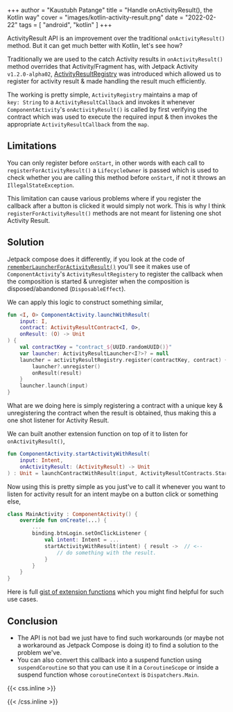 +++
author = "Kaustubh Patange"
title = "Handle onActivityResult(), the Kotlin way"
cover = "images/kotlin-activity-result.png"
date = "2022-02-22"
tags = [
    "android", "kotlin"
]
+++

ActivityResult API is an improvement over the traditional `onActivityResult()` method. But it can get much better with Kotlin, let's see how?

<!--more-->

Traditionally we are used to the catch Activity results in `onActivityResult()` method overrides that Activity/Fragment has, with Jetpack Activity `v1.2.0-alpha02`, [ActivityResultRegistry](https://developer.android.com/jetpack/androidx/releases/activity#1.2.0-alpha02) was introduced which allowed us to register for activity result & made handling the result much efficiently.

The working is pretty simple, `ActivityRegistry` maintains a map of `key: String` to a `ActivityResultCallback` and invokes it whenever `ComponentActivity`'s `onActivityResult()` is called by first verifying the contract which was used to execute the required input & then invokes the appropriate `ActivityResultCallback` from the `map`.

## Limitations

You can only register before `onStart`, in other words with each call to `registerForActivityResult()` a `LifecycleOwner` is passed which is used to check whether you are calling this method before `onStart`, if not it throws an `IllegalStateException`.

This limitation can cause various problems where if you register the callback after a button is clicked it would simply not work. This is why I think `registerForActivityResult()` methods are not meant for listening one shot Activity Result.

## Solution

Jetpack compose does it differently, if you look at the code of [`rememberLauncherForActivityResult()`](https://cs.android.com/androidx/platform/frameworks/support/+/androidx-main:activity/activity-compose/src/main/java/androidx/activity/compose/ActivityResultRegistry.kt;l=82?q=rememberLauncherForActivityResult) you'll see it makes use of `ComponentActivity`'s `ActivityResultRegistery` to register the callback when the composition is started & unregister when the composition is disposed/abandoned (`DisposableEffect`).

We can apply this logic to construct something similar,

```kotlin
fun <I, O> ComponentActivity.launchWithResult(
    input: I,
    contract: ActivityResultContract<I, O>,
    onResult: (O) -> Unit
) {
    val contractKey = "contract_${UUID.randomUUID()}"
    var launcher: ActivityResultLauncher<I?>? = null
    launcher = activityResultRegistry.register(contractKey, contract) { result ->
        launcher?.unregister()
        onResult(result)
    }
    launcher.launch(input)
}
```

What are we doing here is simply registering a contract with a unique key & unregistering the contract when the result is obtained, thus making this a one shot listener for Activity Result.

We can built another extension function on top of it to listen for `onActivityResult()`,

```kotlin
fun ComponentActivity.startActivityWithResult(
    input: Intent,
    onActivityResult: (ActivityResult) -> Unit
) : Unit = launchContractWithResult(input, ActivityResultContracts.StartActivityForResult(), onActivityResult)
```

Now using this is pretty simple as you just've to call it whenever you want to listen for activity result for an intent maybe on a button click or something else,

```kotlin
class MainActivity : ComponentActivity() {
    override fun onCreate(...) {
        ...
        binding.btnLogin.setOnClickListener {
            val intent: Intent = ...
            startActivityWithResult(intent) { result ->  // <--
                // do something with the result.
            }
        }
    }
}
```

Here is full [gist of extension functions](https://gist.github.com/KaustubhPatange/bb70d2bfdacfe6cbea077f73c492e975) which you might find helpful for such use cases.

## Conclusion

- The API is not bad we just have to find such workarounds (or maybe not a workaround as Jetpack Compose is doing it) to find a solution to the problem we've.
- You can also convert this callback into a suspend function using `suspendCoroutine` so that you can use it in a `CoroutineScope` or inside a suspend function whose `coroutineContext` is `Dispatchers.Main`.

{{< css.inline >}}

<style>
    pre code, pre, code {
        white-space: pre !important;
        overflow-x: auto !important;
        word-break: keep-all !important;
        word-wrap: initial !important;
    }
    .article {
        text-align: start;
    } 
    a {
        text-decoration: underline;
    }
</style>

{{< /css.inline >}}
